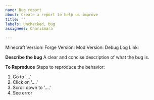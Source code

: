 ```yaml
---
name: Bug report
about: Create a report to help us improve
title: ''
labels: Unchecked, bug
assignees: Charismara

---
```


Minecraft Version:
Forge Version:
Mod Version:
Debug Log Link:

**Describe the bug**
A clear and concise description of what the bug is.

**To Reproduce**
Steps to reproduce the behavior:
1. Go to '...'
2. Click on '....'
3. Scroll down to '....'
4. See error
